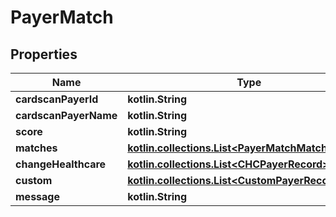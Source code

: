 
# PayerMatch

## Properties
| Name | Type | Description | Notes |
| ------------ | ------------- | ------------- | ------------- |
| **cardscanPayerId** | **kotlin.String** |  |  [optional] |
| **cardscanPayerName** | **kotlin.String** |  |  [optional] |
| **score** | **kotlin.String** |  |  [optional] |
| **matches** | [**kotlin.collections.List&lt;PayerMatchMatchesInner&gt;**](PayerMatchMatchesInner.md) |  |  [optional] |
| **changeHealthcare** | [**kotlin.collections.List&lt;CHCPayerRecord&gt;**](CHCPayerRecord.md) |  |  [optional] |
| **custom** | [**kotlin.collections.List&lt;CustomPayerRecord&gt;**](CustomPayerRecord.md) |  |  [optional] |
| **message** | **kotlin.String** |  |  [optional] |




